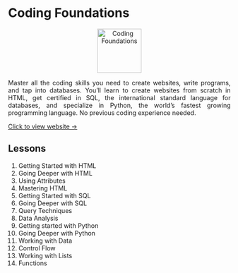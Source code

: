 # Coding Foundations

<p align="center">
    <img src="https://lecontent.sololearn.com/material-images/e934d2dd2b8a4bb69efa5c976962c978-CodingFoundations.png" alt="Coding Foundations" width="100px" height="auto"></p>
<p align="justify">
    Master all the coding skills you need to create websites, write programs, and tap into databases. You’ll learn to create websites from scratch in HTML, get certified in SQL, the international standard language for databases, and specialize in Python, the world’s fastest growing programming language. No previous coding experience needed.
</p>

[Click to view website →](https://www.sololearn.com/en/learn/courses/coding-foundations)

## Lessons

1. Getting Started with HTML
2. Going Deeper with HTML
3. Using Attributes
4. Mastering HTML
5. Getting Started with SQL
6. Going Deeper with SQL
7. Query Techniques
8. Data Analysis
9. Getting started with Python
10. Going Deeper with Python
11. Working with Data
12. Control Flow
13. Working with Lists
14. Functions
